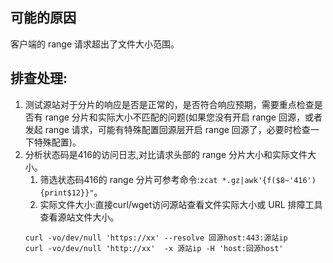 ## 可能的原因
客户端的 range 请求超出了文件大小范围。

## 排查处理:
1. 测试源站对于分片的响应是否是正常的，是否符合响应预期，需要重点检查是否有 range 分片和实际大小不匹配的问题(如果您没有开启 range 回源，或者发起 range 请求，可能有特殊配置回源层开启 range 回源了，必要时检查一下特殊配置)。
2. 分析状态码是416的访问日志,对比请求头部的 range 分片大小和实际文件大小。
	1. 筛选状态码416的 range 分片可参考命令:`zcat *.gz|awk'{f($8~'416') {print$12}}"`。
	2. 实际文件大小:直接curl/wget访问源站查看文件实际大小或 URL 排障工具查看源站文件大小。
	```
	curl -vo/dev/null 'https://xx' --resolve 回源host:443:源站ip
	curl -vo/dev/null 'http://xx'  -x 源站ip -H 'host:回源host'
	```
